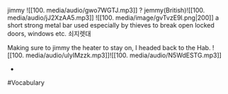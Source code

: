 jimmy ![[100. media/audio/gwo7WGTJ.mp3]]
?
jemmy(British)![[100. media/audio/jJ2XzAA5.mp3]]
![[100. media/image/gvTvzE9l.png|200]]
a short strong metal bar used especially by thieves to break open locked doors, windows etc.
쇠지렛대

Making sure to jimmy the heater to stay on, I headed back to the Hab.
![[100. media/audio/ulyIMzzk.mp3]]![[100. media/audio/N5WdESTG.mp3]]
<!--SR:!2025-10-31,2,230-->
-

#Vocabulary
